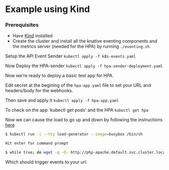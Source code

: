 # Example using Kind

### Prerequisites
* Have [Kind](https://kind.sigs.k8s.io) installed
* Create the cluster and install all the knative eventing components and the metrics server (needed for the HPA) by running `./eventing.sh`.

Setup the API Event Sender
`kubectl apply -f k8s-events.yaml`

Now Deploy the HPA-sender
`kubectl apply -f hpa-sender-deployment.yaml`

Now we're ready to deploy a basic test app for HPA.

Edit secret at the begining of the `hpa-app.yaml` file to set your URL and headers/body for the webhooks.

Then save and apply it
`kubectl apply -f hpa-app.yaml`

To check on the app
'kubectl get pods'
and the HPA
`kubectl get hpa`

Now we can cause the load to go up and down by following the instructions [here](https://unofficial-kubernetes.readthedocs.io/en/latest/tasks/run-application/horizontal-pod-autoscale-walkthrough/)


```bash
$ kubectl run -i --tty load-generator --image=busybox /bin/sh

Hit enter for command prompt

$ while true; do wget -q -O- http://php-apache.default.svc.cluster.local; done
```

Which should trigger events to your url. 
